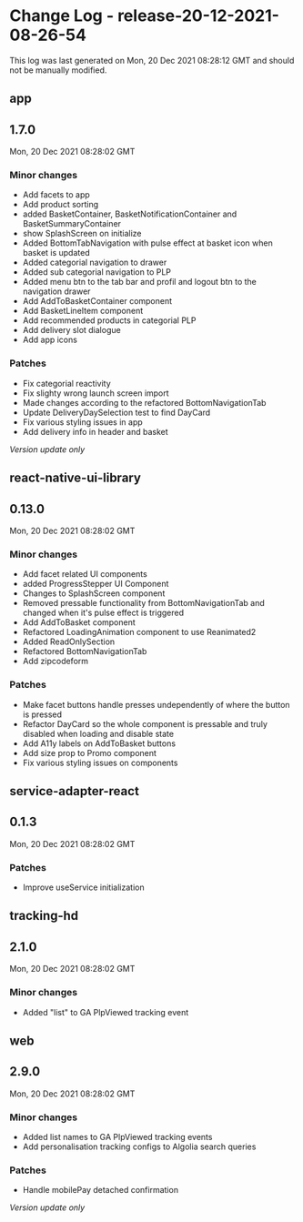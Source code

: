 # Change Log - release-20-12-2021-08-26-54

This log was last generated on Mon, 20 Dec 2021 08:28:12 GMT and should not be manually modified.

## app
## 1.7.0
Mon, 20 Dec 2021 08:28:02 GMT

### Minor changes

- Add facets to app
- Add product sorting
- added BasketContainer, BasketNotificationContainer and BasketSummaryContainer
- show SplashScreen on initialize
- Added BottomTabNavigation with pulse effect at basket icon when basket is updated
- Added categorial navigation to drawer
- Added sub categorial navigation to PLP
- Added menu btn to the tab bar and profil and logout btn to the navigation drawer
- Add AddToBasketContainer component
- Add BasketLineItem component
- Add recommended products in categorial PLP
- Add delivery slot dialogue
- Add app icons

### Patches

- Fix categorial reactivity
- Fix slighty wrong launch screen import
- Made changes according to  the refactored BottomNavigationTab
- Update DeliveryDaySelection test to find DayCard
- Fix various styling issues in app
- Add delivery info in header and basket

_Version update only_

## react-native-ui-library
## 0.13.0
Mon, 20 Dec 2021 08:28:02 GMT

### Minor changes

- Add facet related UI components
- added ProgressStepper UI Component
- Changes to SplashScreen component
- Removed pressable functionality from BottomNavigationTab and changed when it's pulse effect is triggered
- Add AddToBasket component
- Refactored LoadingAnimation component to use Reanimated2
- Added ReadOnlySection
- Refactored BottomNavigationTab
- Add zipcodeform

### Patches

- Make facet buttons handle presses undependently of where the button is pressed
- Refactor DayCard so the whole component is pressable and truly disabled when loading and disable state
- Add A11y labels on AddToBasket buttons 
- Add size prop to Promo component
- Fix various styling issues on components

## service-adapter-react
## 0.1.3
Mon, 20 Dec 2021 08:28:02 GMT

### Patches

- Improve useService initialization

## tracking-hd
## 2.1.0
Mon, 20 Dec 2021 08:28:02 GMT

### Minor changes

- Added "list" to GA PlpViewed tracking event

## web
## 2.9.0
Mon, 20 Dec 2021 08:28:02 GMT

### Minor changes

- Added list names to GA PlpViewed tracking events
- Add personalisation tracking configs to Algolia search queries

### Patches

- Handle mobilePay detached confirmation

_Version update only_

